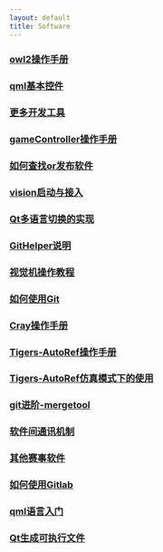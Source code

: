 ```yaml
---
layout: default 
title: Software
---
```

### [owl2操作手册](/Software/owl2操作手册)
### [qml基本控件](/Software/qml基本控件)
### [更多开发工具](/Software/更多开发工具)
### [gameController操作手册](/Software/gameController操作手册)
### [如何查找or发布软件](/Software/如何查找or发布软件)
### [vision启动与接入](/Software/vision启动与接入)
### [Qt多语言切换的实现](/Software/Qt多语言切换的实现)
### [GitHelper说明](/Software/GitHelper说明)
### [视觉机操作教程](/Software/视觉机操作教程)
### [如何使用Git](/Software/如何使用Git)
### [Cray操作手册](/Software/Cray操作手册)
### [Tigers-AutoRef操作手册](/Software/Tigers-AutoRef操作手册)
### [Tigers-AutoRef仿真模式下的使用](/Software/Tigers-AutoRef仿真模式下的使用)
### [git进阶-mergetool](/Software/git进阶-mergetool)
### [软件间通讯机制](/Software/软件间通讯机制)
### [其他赛事软件](/Software/其他赛事软件)
### [如何使用Gitlab](/Software/如何使用Gitlab)
### [qml语言入门](/Software/qml语言入门)
### [Qt生成可执行文件](/Software/Qt生成可执行文件)
